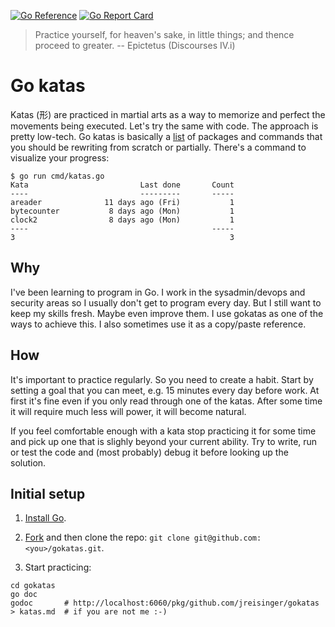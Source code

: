 [![Go Reference](https://pkg.go.dev/badge/github.com/jreisinger/gokatas.svg)](https://pkg.go.dev/github.com/jreisinger/gokatas)
[![Go Report Card](https://goreportcard.com/badge/github.com/jreisinger/gokatas)](https://goreportcard.com/report/github.com/jreisinger/gokatas)

> Practice yourself, for heaven's sake, in little things; and thence proceed to greater. -- Epictetus (Discourses IV.i)

# Go katas

Katas (形) are practiced in martial arts as a way to memorize and perfect the movements being executed. Let's try the same with code. The approach is pretty low-tech. Go katas is basically a [list](https://pkg.go.dev/github.com/jreisinger/gokatas#section-directories) of packages and commands that you should be rewriting from scratch or partially. There's a command to visualize your progress:

```
$ go run cmd/katas.go
Kata                         Last done       Count
----                         ---------       -----
areader              11 days ago (Fri)           1
bytecounter           8 days ago (Mon)           1
clock2                8 days ago (Mon)           1
----                                         -----
3                                                3
```

## Why

I've been learning to program in Go. I work in the sysadmin/devops and security
areas so I usually don't get to program every day. But I still want to keep my
skills fresh. Maybe even improve them. I use gokatas as one of the ways to
achieve this. I also sometimes use it as a copy/paste reference.

## How

It's important to practice regularly. So you need to create a habit. Start by
setting a goal that you can meet, e.g. 15 minutes every day before work. At
first it's fine even if you only read through one of the katas. After some time
it will require much less will power, it will become natural.

If you feel comfortable enough with a kata stop practicing it for some time and pick up one that is slighly beyond your current ability. Try to write, run or test the code and (most probably) debug it before looking up the solution.

## Initial setup

1) [Install Go](https://go.dev/doc/install).

2) [Fork](https://github.com/jreisinger/gokatas/fork) and then clone the repo: `git clone git@github.com:<you>/gokatas.git`.

3) Start practicing:

```
cd gokatas
go doc
godoc       # http://localhost:6060/pkg/github.com/jreisinger/gokatas
> katas.md  # if you are not me :-)
```

